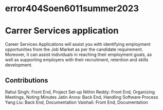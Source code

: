 # error404Soen6011summer2023
# Carrer Services application
 Career Services Applications will assist you with identifying employment opportunities from the Job Market as per the candidate requirement.
 Moreover, it can assist individuals in reaching their employment goals, as well as supporting employers with their recruitment, retention and skills development.
 ## Contributions
 Rahul Singh: Front End, Project Set-up
 Nithin Reddy: Front End, Organizing Meetings, Noting Minutes
 Jatin Arora: Back End, Handling Software Process
 Yang Liu: Back End, Documentation
 Vaishali: Front End, Documentation
 
 
